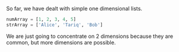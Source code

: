So far, we have dealt with simple one dimensional lists.

```python
numArray = [1, 2, 3, 4, 5]
strArray = ['Alice', 'Tariq', 'Bob']
```

We are just going to concentrate on 2 dimensions because they are common, but more dimensions are possible.

